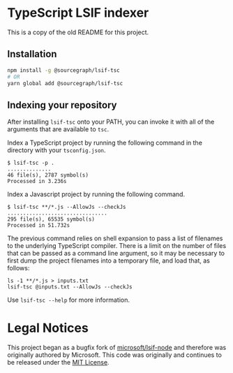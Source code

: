 # TypeScript LSIF indexer

This is a copy of the old README for this project.

## Installation

```sh
npm install -g @sourcegraph/lsif-tsc
# OR
yarn global add @sourcegraph/lsif-tsc
```

## Indexing your repository

After installing `lsif-tsc` onto your PATH, you can invoke it with all of the arguments that are available to `tsc`.

Index a TypeScript project by running the following command in the directory with your `tsconfig.json`.

```
$ lsif-tsc -p .
..............
46 file(s), 2787 symbol(s)
Processed in 3.236s
```

Index a Javascript project by running the following command.

```
$ lsif-tsc **/*.js --AllowJs --checkJs
................................
295 file(s), 65535 symbol(s)
Processed in 51.732s
```

The previous command relies on shell expansion to pass a list of filenames to the underlying TypeScript compiler. There is a limit on the number of files that can be passed as a command line argument, so it may be necessary to first dump the project filenames into a temporary file, and load that, as follows:

```
ls -1 **/*.js > inputs.txt
lsif-tsc @inputs.txt --AllowJs --checkJs
```

Use `lsif-tsc --help` for more information.

# Legal Notices

This project began as a bugfix fork of [microsoft/lsif-node](https://github.com/microsoft/lsif-node) and therefore was originally authored by Microsoft. This code was originally and continues to be released under the [MIT License](./LICENSE).
